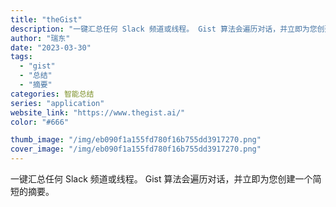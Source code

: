 ```yaml
---
title: "theGist"
description: "一键汇总任何 Slack 频道或线程。 Gist 算法会遍历对话，并立即为您创建一个简短的摘要。 "
author: "瑞东"
date: "2023-03-30"
tags:
  - "gist"
  - "总结"
  - "摘要"
categories: 智能总结
series: "application"
website_link: "https://www.thegist.ai/"
color: "#666"

thumb_image: "/img/eb090f1a155fd780f16b755dd3917270.png"
cover_image: "/img/eb090f1a155fd780f16b755dd3917270.png"
---
```


一键汇总任何 Slack 频道或线程。 Gist 算法会遍历对话，并立即为您创建一个简短的摘要。 
